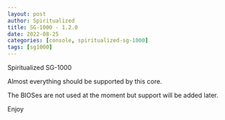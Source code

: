 ```yaml
---
layout: post
author: Spiritualized
title: SG-1000 - 1.2.0
date: 2022-08-25
categories: [console, spiritualized-sg-1000]
tags: [sg1000]
---
```

Spiritualized SG-1000

Almost everything should be supported by this core.  

The BIOSes are not used at the moment but support will be added later.

Enjoy
